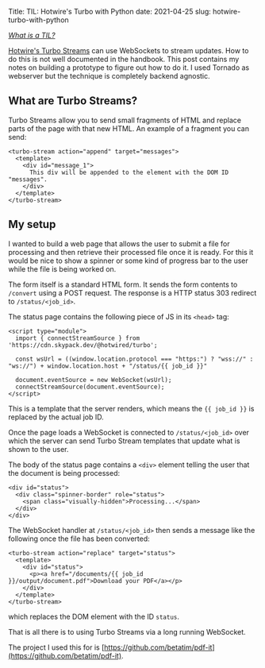 Title: TIL: Hotwire's Turbo with Python
date: 2021-04-25
slug: hotwire-turbo-with-python

_[What is a TIL?](../til-explained)_

[Hotwire's Turbo Streams](https://turbo.hotwire.dev/handbook/streams) can use
WebSockets to stream updates. How to do this is not well documented in the
handbook. This post contains my notes on building a prototype to figure out
how to do it. I used Tornado as webserver but the technique is completely
backend agnostic.


## What are Turbo Streams?

Turbo Streams allow you to send small fragments of HTML and replace parts of
the page with that new HTML. An example of a fragment you can send:

```
<turbo-stream action="append" target="messages">
  <template>
    <div id="message_1">
      This div will be appended to the element with the DOM ID "messages".
    </div>
  </template>
</turbo-stream>
```

## My setup

I wanted to build a web page that allows the user to submit a file for
processing and then retrieve their processed file once it is ready. For this
it would be nice to show a spinner or some kind of progress bar to the user
while the file is being worked on.

The form itself is a standard HTML form. It sends the form contents to `/convert`
using a POST request. The response is a HTTP status 303 redirect to `/status/<job_id>`.

The status page contains the following piece of JS in its `<head>` tag:

```
<script type="module">
  import { connectStreamSource } from 'https://cdn.skypack.dev/@hotwired/turbo';

  const wsUrl = ((window.location.protocol === "https:") ? "wss://" : "ws://") + window.location.host + "/status/{{ job_id }}"

  document.eventSource = new WebSocket(wsUrl);
  connectStreamSource(document.eventSource);
</script>
```

This is a template that the server renders, which means the `{{ job_id }}` is
replaced by the actual job ID.

Once the page loads a WebSocket is connected to `/status/<job_id>` over which
the server can send Turbo Stream templates that update what is shown to the user.


The body of the status page contains a `<div>` element telling the user that
the document is being processed:
```
<div id="status">
  <div class="spinner-border" role="status">
    <span class="visually-hidden">Processing...</span>
  </div>
</div>
```

The WebSocket handler at `/status/<job_id>` then sends a message like the
following once the file has been converted:
```
<turbo-stream action="replace" target="status">
  <template>
    <div id="status">
      <p><a href="/documents/{{ job_id }}/output/document.pdf">Download your PDF</a></p>
    </div>
  </template>
</turbo-stream>
```
which replaces the DOM element with the ID `status`.

That is all there is to using Turbo Streams via a long running WebSocket.

The project I used this for is [https://github.com/betatim/pdf-it](https://github.com/betatim/pdf-it).
